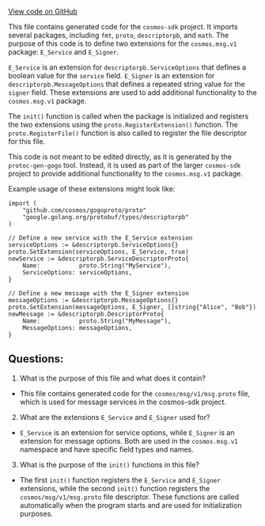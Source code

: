 [View code on GitHub](https://github.com/cosmos/cosmos-sdk.git/types/msgservice/msg.pb.go)

This file contains generated code for the `cosmos-sdk` project. It imports several packages, including `fmt`, `proto`, `descriptorpb`, and `math`. The purpose of this code is to define two extensions for the `cosmos.msg.v1` package: `E_Service` and `E_Signer`.

`E_Service` is an extension for `descriptorpb.ServiceOptions` that defines a boolean value for the `service` field. `E_Signer` is an extension for `descriptorpb.MessageOptions` that defines a repeated string value for the `signer` field. These extensions are used to add additional functionality to the `cosmos.msg.v1` package.

The `init()` function is called when the package is initialized and registers the two extensions using the `proto.RegisterExtension()` function. The `proto.RegisterFile()` function is also called to register the file descriptor for this file.

This code is not meant to be edited directly, as it is generated by the `protoc-gen-gogo` tool. Instead, it is used as part of the larger `cosmos-sdk` project to provide additional functionality to the `cosmos.msg.v1` package.

Example usage of these extensions might look like:

```
import (
    "github.com/cosmos/gogoproto/proto"
    "google.golang.org/protobuf/types/descriptorpb"
)

// Define a new service with the E_Service extension
serviceOptions := &descriptorpb.ServiceOptions{}
proto.SetExtension(serviceOptions, E_Service, true)
newService := &descriptorpb.ServiceDescriptorProto{
    Name:           proto.String("MyService"),
    ServiceOptions: serviceOptions,
}

// Define a new message with the E_Signer extension
messageOptions := &descriptorpb.MessageOptions{}
proto.SetExtension(messageOptions, E_Signer, []string{"Alice", "Bob"})
newMessage := &descriptorpb.DescriptorProto{
    Name:           proto.String("MyMessage"),
    MessageOptions: messageOptions,
}
```
## Questions: 
 1. What is the purpose of this file and what does it contain?
- This file contains generated code for the `cosmos/msg/v1/msg.proto` file, which is used for message services in the cosmos-sdk project.

2. What are the extensions `E_Service` and `E_Signer` used for?
- `E_Service` is an extension for service options, while `E_Signer` is an extension for message options. Both are used in the `cosmos.msg.v1` namespace and have specific field types and names.
 
3. What is the purpose of the `init()` functions in this file?
- The first `init()` function registers the `E_Service` and `E_Signer` extensions, while the second `init()` function registers the `cosmos/msg/v1/msg.proto` file descriptor. These functions are called automatically when the program starts and are used for initialization purposes.